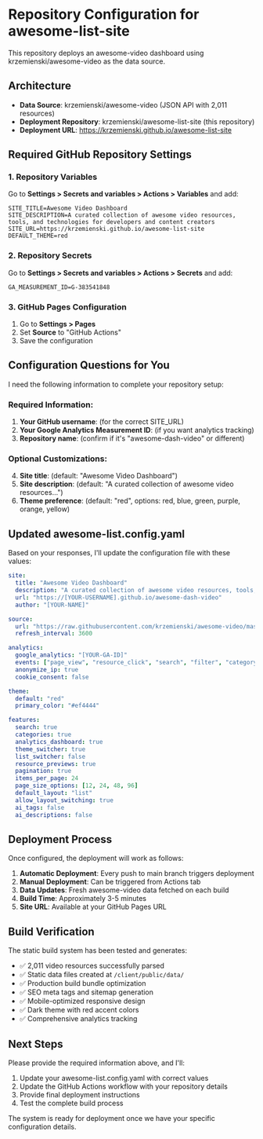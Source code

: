 # Repository Configuration for awesome-list-site

This repository deploys an awesome-video dashboard using krzemienski/awesome-video as the data source.

## Architecture
- **Data Source**: krzemienski/awesome-video (JSON API with 2,011 resources)
- **Deployment Repository**: krzemienski/awesome-list-site (this repository)
- **Deployment URL**: https://krzemienski.github.io/awesome-list-site

## Required GitHub Repository Settings

### 1. Repository Variables
Go to **Settings > Secrets and variables > Actions > Variables** and add:

```
SITE_TITLE=Awesome Video Dashboard
SITE_DESCRIPTION=A curated collection of awesome video resources, tools, and technologies for developers and content creators
SITE_URL=https://krzemienski.github.io/awesome-list-site
DEFAULT_THEME=red
```

### 2. Repository Secrets  
Go to **Settings > Secrets and variables > Actions > Secrets** and add:

```
GA_MEASUREMENT_ID=G-383541848
```

### 3. GitHub Pages Configuration
1. Go to **Settings > Pages**
2. Set **Source** to "GitHub Actions"
3. Save the configuration

## Configuration Questions for You

I need the following information to complete your repository setup:

### Required Information:
1. **Your GitHub username**: (for the correct SITE_URL)
2. **Your Google Analytics Measurement ID**: (if you want analytics tracking)
3. **Repository name**: (confirm if it's "awesome-dash-video" or different)

### Optional Customizations:
4. **Site title**: (default: "Awesome Video Dashboard")
5. **Site description**: (default: "A curated collection of awesome video resources...")
6. **Theme preference**: (default: "red", options: red, blue, green, purple, orange, yellow)

## Updated awesome-list.config.yaml

Based on your responses, I'll update the configuration file with these values:

```yaml
site:
  title: "Awesome Video Dashboard"
  description: "A curated collection of awesome video resources, tools, and technologies for developers and content creators"
  url: "https://[YOUR-USERNAME].github.io/awesome-dash-video"
  author: "[YOUR-NAME]"

source:
  url: "https://raw.githubusercontent.com/krzemienski/awesome-video/master/contents.json"
  refresh_interval: 3600

analytics:
  google_analytics: "[YOUR-GA-ID]"
  events: ["page_view", "resource_click", "search", "filter", "category_view", "layout_change"]
  anonymize_ip: true
  cookie_consent: false

theme:
  default: "red"
  primary_color: "#ef4444"

features:
  search: true
  categories: true
  analytics_dashboard: true
  theme_switcher: true
  list_switcher: false
  resource_previews: true
  pagination: true
  items_per_page: 24
  page_size_options: [12, 24, 48, 96]
  default_layout: "list"
  allow_layout_switching: true
  ai_tags: false
  ai_descriptions: false
```

## Deployment Process

Once configured, the deployment will work as follows:

1. **Automatic Deployment**: Every push to main branch triggers deployment
2. **Manual Deployment**: Can be triggered from Actions tab
3. **Data Updates**: Fresh awesome-video data fetched on each build
4. **Build Time**: Approximately 3-5 minutes
5. **Site URL**: Available at your GitHub Pages URL

## Build Verification

The static build system has been tested and generates:
- ✅ 2,011 video resources successfully parsed
- ✅ Static data files created at `/client/public/data/`
- ✅ Production build bundle optimization
- ✅ SEO meta tags and sitemap generation
- ✅ Mobile-optimized responsive design
- ✅ Dark theme with red accent colors
- ✅ Comprehensive analytics tracking

## Next Steps

Please provide the required information above, and I'll:
1. Update your awesome-list.config.yaml with correct values
2. Update the GitHub Actions workflow with your repository details
3. Provide final deployment instructions
4. Test the complete build process

The system is ready for deployment once we have your specific configuration details.